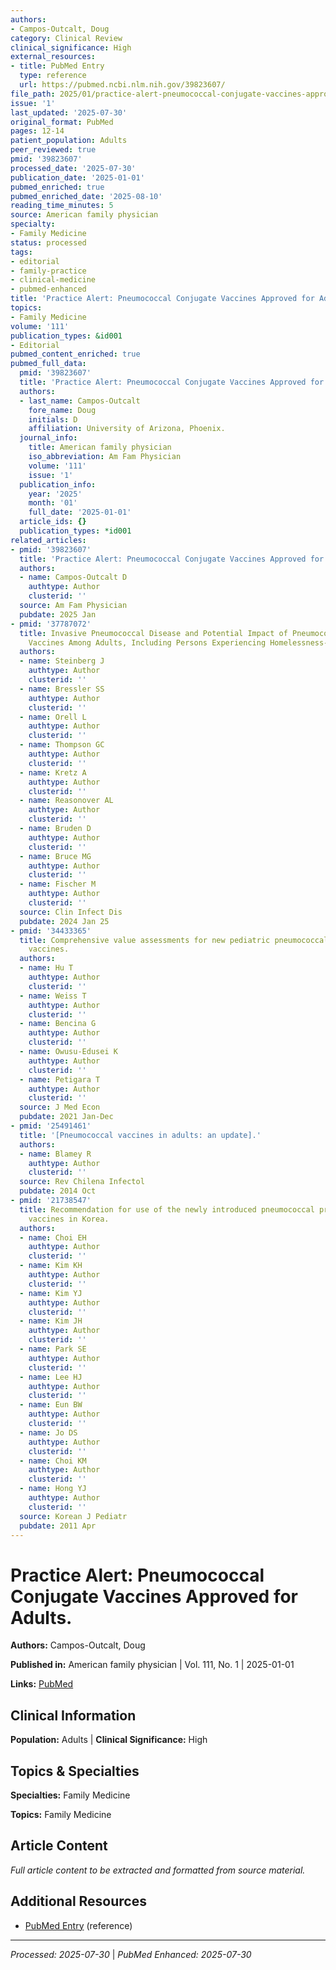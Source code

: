 ```yaml
---
authors:
- Campos-Outcalt, Doug
category: Clinical Review
clinical_significance: High
external_resources:
- title: PubMed Entry
  type: reference
  url: https://pubmed.ncbi.nlm.nih.gov/39823607/
file_path: 2025/01/practice-alert-pneumococcal-conjugate-vaccines-approved-for.md
issue: '1'
last_updated: '2025-07-30'
original_format: PubMed
pages: 12-14
patient_population: Adults
peer_reviewed: true
pmid: '39823607'
processed_date: '2025-07-30'
publication_date: '2025-01-01'
pubmed_enriched: true
pubmed_enriched_date: '2025-08-10'
reading_time_minutes: 5
source: American family physician
specialty:
- Family Medicine
status: processed
tags:
- editorial
- family-practice
- clinical-medicine
- pubmed-enhanced
title: 'Practice Alert: Pneumococcal Conjugate Vaccines Approved for Adults.'
topics:
- Family Medicine
volume: '111'
publication_types: &id001
- Editorial
pubmed_content_enriched: true
pubmed_full_data:
  pmid: '39823607'
  title: 'Practice Alert: Pneumococcal Conjugate Vaccines Approved for Adults.'
  authors:
  - last_name: Campos-Outcalt
    fore_name: Doug
    initials: D
    affiliation: University of Arizona, Phoenix.
  journal_info:
    title: American family physician
    iso_abbreviation: Am Fam Physician
    volume: '111'
    issue: '1'
  publication_info:
    year: '2025'
    month: '01'
    full_date: '2025-01-01'
  article_ids: {}
  publication_types: *id001
related_articles:
- pmid: '39823607'
  title: 'Practice Alert: Pneumococcal Conjugate Vaccines Approved for Adults.'
  authors:
  - name: Campos-Outcalt D
    authtype: Author
    clusterid: ''
  source: Am Fam Physician
  pubdate: 2025 Jan
- pmid: '37787072'
  title: Invasive Pneumococcal Disease and Potential Impact of Pneumococcal Conjugate
    Vaccines Among Adults, Including Persons Experiencing Homelessness-Alaska, 2011-2020.
  authors:
  - name: Steinberg J
    authtype: Author
    clusterid: ''
  - name: Bressler SS
    authtype: Author
    clusterid: ''
  - name: Orell L
    authtype: Author
    clusterid: ''
  - name: Thompson GC
    authtype: Author
    clusterid: ''
  - name: Kretz A
    authtype: Author
    clusterid: ''
  - name: Reasonover AL
    authtype: Author
    clusterid: ''
  - name: Bruden D
    authtype: Author
    clusterid: ''
  - name: Bruce MG
    authtype: Author
    clusterid: ''
  - name: Fischer M
    authtype: Author
    clusterid: ''
  source: Clin Infect Dis
  pubdate: 2024 Jan 25
- pmid: '34433365'
  title: Comprehensive value assessments for new pediatric pneumococcal conjugate
    vaccines.
  authors:
  - name: Hu T
    authtype: Author
    clusterid: ''
  - name: Weiss T
    authtype: Author
    clusterid: ''
  - name: Bencina G
    authtype: Author
    clusterid: ''
  - name: Owusu-Edusei K
    authtype: Author
    clusterid: ''
  - name: Petigara T
    authtype: Author
    clusterid: ''
  source: J Med Econ
  pubdate: 2021 Jan-Dec
- pmid: '25491461'
  title: '[Pneumococcal vaccines in adults: an update].'
  authors:
  - name: Blamey R
    authtype: Author
    clusterid: ''
  source: Rev Chilena Infectol
  pubdate: 2014 Oct
- pmid: '21738547'
  title: Recommendation for use of the newly introduced pneumococcal protein conjugate
    vaccines in Korea.
  authors:
  - name: Choi EH
    authtype: Author
    clusterid: ''
  - name: Kim KH
    authtype: Author
    clusterid: ''
  - name: Kim YJ
    authtype: Author
    clusterid: ''
  - name: Kim JH
    authtype: Author
    clusterid: ''
  - name: Park SE
    authtype: Author
    clusterid: ''
  - name: Lee HJ
    authtype: Author
    clusterid: ''
  - name: Eun BW
    authtype: Author
    clusterid: ''
  - name: Jo DS
    authtype: Author
    clusterid: ''
  - name: Choi KM
    authtype: Author
    clusterid: ''
  - name: Hong YJ
    authtype: Author
    clusterid: ''
  source: Korean J Pediatr
  pubdate: 2011 Apr
---
```


# Practice Alert: Pneumococcal Conjugate Vaccines Approved for Adults.

**Authors:** Campos-Outcalt, Doug

**Published in:** American family physician | Vol. 111, No. 1 | 2025-01-01

**Links:** [PubMed](https://pubmed.ncbi.nlm.nih.gov/39823607/)

## Clinical Information

**Population:** Adults | **Clinical Significance:** High

## Topics & Specialties

**Specialties:** Family Medicine

**Topics:** Family Medicine

## Article Content

*Full article content to be extracted and formatted from source material.*

## Additional Resources

- [PubMed Entry](https://pubmed.ncbi.nlm.nih.gov/39823607/) (reference)

---

*Processed: 2025-07-30* | *PubMed Enhanced: 2025-07-30*
